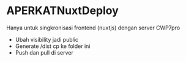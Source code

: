 # APERKATNuxtDeploy
Hanya untuk singkronisasi frontend (nuxtjs) dengan server CWP7pro
- Ubah visibility jadi public
- Generate /dist cp ke folder ini
- Push dan pull di server
